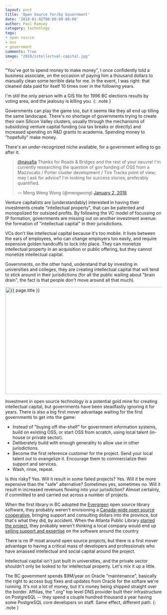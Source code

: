 ```yaml
---
layout: post
title: 'Open Source for/by Government'
date: '2018-01-02T08:00:00-08:00'
author: Paul Ramsey
category: technology
tags:
- open source
- oss
- government
comments: True
image: "2018/intellectual-capital.jpg"
---
```


"You've got to spend money to make money", I once confidently told a business associate, on the occasion of paying him a thousand dollars to manually clean some terrible data for me. In the event, I was right: that cleaned data paid for itself 10 times over in the following years.

I'm still the only person with a GIS file for 1996 BC elections results by voting area, and the jealousy is killing you.
{: .note }

Governments can play the game too, but it seems like they all end up tilling the same landscape. There's no shortage of governments trying to create their own Silicon Valley clusters, usually through the mechanisms of subsidizing venture capital funding (via tax breaks or directly) and increased spending on R&D grants to academia. Spending money to "hopefully" make money.

There's an under-recognized niche available, for a government willing to go after it.

<blockquote class="twitter-tweet" data-lang="en"><p lang="en" dir="ltr"><a href="https://twitter.com/nayafia?ref_src=twsrc%5Etfw">@nayafia</a> Thanks for Roads &amp; Bridges and the rest of your oeuvre! I&#39;m currently researching the question of gov funding of OSS from a Mazzucato / Porter cluster development / Tire Tracks point of view; may I ask for advice? I&#39;m looking for success stories, preferably quantified.</p>&mdash; Meng Weng Wong (@mengwong) <a href="https://twitter.com/mengwong/status/948015335105368064?ref_src=twsrc%5Etfw">January 2, 2018</a></blockquote>
<script async src="https://platform.twitter.com/widgets.js" charset="utf-8"></script>

Venture capitalists are (understandably) interested in having their investments create "intellectual property", that can be patented and monopolized for outsized profits. By following the VC model of focussing on IP formation, governments are missing out on another investment avenue: the formation of "intellectual capital" in their jurisdictions.

VCs don't like intellectual capital because it's too mobile. It lives between the ears of employees, who can change employers too easily, and require expensive golden handcuffs to lock into place. They can monetize intellectual property in an acquisition or public offering, but they cannot monetize intellectual capital. 

Governments, on the other hand, understand that by investing in universities and colleges, they are creating intellectual capital that will tend to stick around in their jurisdictions (for all the public wailing about "brain drain", the fact is that people don't move around all that much).

<img src="{{ site.images }}{{ page.image }}" alt="{{ page.title }}" width="600" height="344" />

Investment in open source technology is a potential gold mine for creating intellectual capital, but governments have been steadfastly ignoring it for years. There is also a big first mover advantage waiting for the first governments to get into the game:

* Instead of "buying off-the-shelf" for government information systems, build on existing OSS, or start OSS from scratch, using local talent (in-house or private sector).
* Deliberately build with enough generality to allow use in other jurisdictions.
* Become the first reference customer for the project. Send your local talent out to evangelize it. Encourage them to commercialize their support and services.
* Wash, rinse, repeat.

Is this risky? Yes. Will it result in some failed projects? Yes. Will it be more expensive than the "safe" alternative? Sometimes yes, sometimes no. Will it result in increased revenues flowing into your jurisdiction? Almost certainly, if committed to and carried out across a number of projects.

When the first library in BC adopted the [Evergreen](https://evergreen-ils.org/) open source library software, they probably weren't envisioning a [Canada-wide open source cooperative](https://bc.libraries.coop/services/sitka/), bringing support and consulting dollars into the province, but that's what they did, by accident. When the Atlanta Public Library [started the project](https://en.wikipedia.org/wiki/Evergreen_(software)#History), they probably weren't thinking a local company would end up [selling support and expertise](http://www.emeralddata.net/content/?industries_served&l=3) on the software around the country. 

There is no IP moat around open source projects, but there is a first mover advantage to having a critical mass of developers and professionals who have amassed intellectual and social capital around the project. 

Intellectual capital isn't just built in universities, and the private sector shouldn't only be looked to for intellectual property. Let's mix it up a little.

The BC government spends $9M/year on Oracle "maintenance", basically the right to access bug fixes and updates from Oracle for the softare we're running. It's not a lot of money, but it's money being shipped straight over the border. Affilias, the ".org" top level DNS provider built their infrastructure on PostgreSQL -- they spend a couple hundred thousand a year having some PostgreSQL core developers on staff. Same effect, different path.
{: .note }





